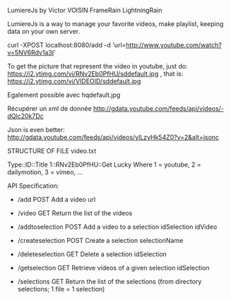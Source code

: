 LumiereJs by Victor VOISIN
FrameRain
LightningRain

LumiereJs is a way to manage your favorite videos, make playlist, keeping data on your own server.

curl -XPOST localhost:8080/add -d 'url=http://www.youtube.com/watch?v=5NV6Rdv1a3I'

To get the picture that represent the video in youtube, just do:
https://i2.ytimg.com/vi/RNv2Eb0PfHU/sddefault.jpg , that is:
https://i2.ytimg.com/vi/VIDEOID/sddefault.jpg

Egalement possible avec hqdefault.jpg

Récupérer un xml de donnée
http://gdata.youtube.com/feeds/api/videos/-dQlc20k7Dc

Json is even better:
http://gdata.youtube.com/feeds/api/videos/ylLzyHk54Z0?v=2&alt=jsonc

STRUCTURE OF FILE video.txt

Type::ID::Title
1::RNv2Eb0PfHU::Get Lucky
Where 1 = youtube, 2 = dailymotion, 3 = vimeo, ...



API Specification:

* /add								POST		Add a video
		url
		
* /video							GET			Return the list of the videos

* /addtoselection			POST		Add a video to a selection
		idSelection
		idVideo
		
* /createselection		POST		Create a selection
		selectionName
		
* /deleteselection		GET			Delete a selection
		idSelection

* /getselection			GET 		Retrieve videos of a given selection
	idSelection
		
* /selections					GET			Return the list of the selections (from directory selections; 1 file = 1 selection)		

